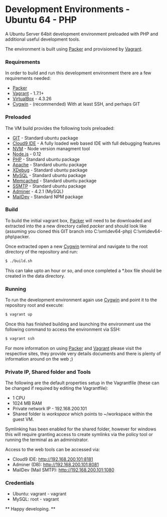 # Development Environments - Ubuntu 64 - PHP

A Ubuntu Server 64bit development environment preloaded with PHP and additional useful development tools.

The environment is built using [Packer] and provisioned by [Vagrant].

### Requirements

In order to build and run this development environment there are a few requirements needed:

  - [Packer]
  - [Vagrant] - 1.7.1+
  - [VirtualBox] - 4.3.26
  - [Cygwin] - (recommended) With at least SSH, and perhaps GIT

### Preloaded

The VM build provides the following tools preloaded:

  - [GIT] - Standard ubuntu package
  - [Cloud9 IDE] - A fully loaded web based IDE with full debugging features
  - [NVM] - Node version managment tool
  - [Node.js] - 0.12
  - [PHP] - Standard ubuntu package
  - [Apache] - Standard ubuntu package
  - [XDebug] - Standard ubuntu package
  - [MySQL] - Standard ubuntu package
  - [Memcached] - Standard ubuntu package
  - [SSMTP] - Standard ubuntu package
  - [Adminer] - 4.2.1 (MySQL)
  - [MailDev] - Standard NPM package

### Build

To build the initial vagrant box, [Packer] will need to be downloaded and extracted into the a new directory called *packer* and should look like (assuming you cloned this GIT branch into C:\vm\dev64-php) C:\vm\dev64-php\packer.

Once extracted open a new [Cygwin] terminal and navigate to the root directory of the repository and run:

```sh
$ ./build.sh
```

This can take upto an hour or so, and once completed a *.box file should be created in the data directory.

### Running

To run the development environment again use [Cygwin] and point it to the repository root and execute:

```sh
$ vagrant up
```

Once this has finished building and launching the environment use the following command to access the environment via SSH:

```sh
$ vagrant ssh
```

For more information on using [Packer] and [Vagrant] please visit the respective sites, they provide very details documents and there is plenty of information around on the web ;)

### Private IP, Shared folder and Tools

The following are the default properties setup in the Vagrantfile (these can be changed if required by editing the Vagrantfile):

  - 1 CPU
  - 1024 MB RAM
  - Private network IP - 192.168.200.101
  - Shared folder is *workspace* which points to ~/workspace within the guest VM.

Symlinking has been enabled for the shared folder, however for windows this will require granting access to create symlinks via the policy tool or running the terminal as an administrator.

Access to the web tools can be accessed via:

  - Cloud9 IDE: http://192.168.200.101:8181
  - Adminer (DB): http://192.168.200.101:8081
  - MailDev (Mail SMTP): http://192.168.200.101:1080

### Credentials

  - Ubuntu: vagrant - vagrant
  - MySQL: root - vagrant

** Happy developing. **

[git]:http://git-scm.com/
[virtualbox]:https://www.virtualbox.org/
[packer]:http://www.packer.io/
[vagrant]:http://www.vagrantup.com/
[cygwin]:http://www.cygwin.com/
[cloud9 ide]:http://cloud9.io/
[node.js]:http://nodejs.org/
[nvm]:https://github.com/creationix/nvm
[grunt cli]:https://www.npmjs.com/package/grunt-cli
[mongodb]:http://mongodb.org/
[mongo express]:https://www.npmjs.com/package/mongo-express
[maildev]:https://www.npmjs.com/package/maildev
[php]:https://php.net/
[apache]:http://www.apache.org/
[xdebug]:http://xdebug.org/
[mysql]:https://www.mysql.com/
[memcached]:http://memcached.org/
[ssmtp]:https://wiki.archlinux.org/index.php/SSMTP
[adminer]:http://www.adminer.org/
[maildev]:https://github.com/djfarrelly/maildev/
